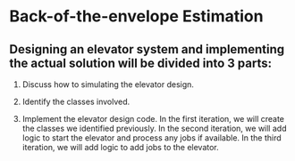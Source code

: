 # Back-of-the-envelope Estimation

## Designing an elevator system and implementing the actual solution will be divided into 3 parts:

1. Discuss how to simulating the elevator design.

2. Identify the classes involved.

3. Implement the elevator design code.
    In the first iteration, we will create the classes we identified previously.
    In the second iteration, we will add logic to start the elevator and process any jobs if available.
    In the third iteration, we will add logic to add jobs to the elevator.
